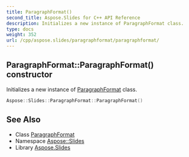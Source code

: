 ```yaml
---
title: ParagraphFormat()
second_title: Aspose.Slides for C++ API Reference
description: Initializes a new instance of ParagraphFormat class.
type: docs
weight: 352
url: /cpp/aspose.slides/paragraphformat/paragraphformat/
---
```

## ParagraphFormat::ParagraphFormat() constructor


Initializes a new instance of [ParagraphFormat](../) class.

```cpp
Aspose::Slides::ParagraphFormat::ParagraphFormat()
```

## See Also

* Class [ParagraphFormat](./)
* Namespace [Aspose::Slides](../)
* Library [Aspose.Slides](../../)